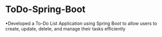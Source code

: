 # ToDo-Spring-Boot
•Developed a To-Do List Application using Spring Boot to allow users to create, update, delete, and manage their tasks efficiently
